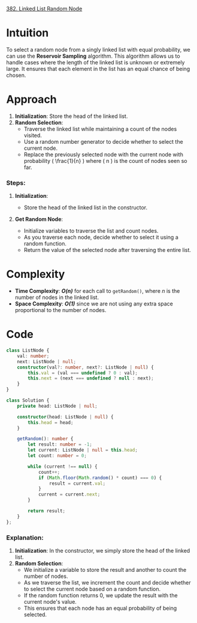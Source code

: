 [382. Linked List Random Node](https://leetcode.com/problems/linked-list-random-node/)

# Intuition

To select a random node from a singly linked list with equal probability, we can use the **Reservoir Sampling** algorithm. This algorithm allows us to handle cases where the length of the linked list is unknown or extremely large. It ensures that each element in the list has an equal chance of being chosen.

# Approach

1. **Initialization**: Store the head of the linked list.
2. **Random Selection**:
   - Traverse the linked list while maintaining a count of the nodes visited.
   - Use a random number generator to decide whether to select the current node.
   - Replace the previously selected node with the current node with probability \( \frac{1}{n} \) where \( n \) is the count of nodes seen so far.

### Steps:

1. **Initialization**:
   - Store the head of the linked list in the constructor.
   
2. **Get Random Node**:
   - Initialize variables to traverse the list and count nodes.
   - As you traverse each node, decide whether to select it using a random function.
   - Return the value of the selected node after traversing the entire list.

# Complexity

- **Time Complexity**: ***O(n)*** for each call to `getRandom()`, where *n* is the number of nodes in the linked list.
- **Space Complexity**: ***O(1)*** since we are not using any extra space proportional to the number of nodes.

# Code
```typescript
class ListNode {
    val: number;
    next: ListNode | null;
    constructor(val?: number, next?: ListNode | null) {
        this.val = (val === undefined ? 0 : val);
        this.next = (next === undefined ? null : next);
    }
}

class Solution {
    private head: ListNode | null;

    constructor(head: ListNode | null) {
        this.head = head;
    }

    getRandom(): number {
        let result: number = -1;
        let current: ListNode | null = this.head;
        let count: number = 0;

        while (current !== null) {
            count++;
            if (Math.floor(Math.random() * count) === 0) {
                result = current.val;
            }
            current = current.next;
        }

        return result;
    }
};

```

### Explanation:
1. **Initialization**: In the constructor, we simply store the head of the linked list.
2. **Random Selection**:
   - We initialize a variable to store the result and another to count the number of nodes.
   - As we traverse the list, we increment the count and decide whether to select the current node based on a random function.
   - If the random function returns 0, we update the result with the current node's value.
   - This ensures that each node has an equal probability of being selected.